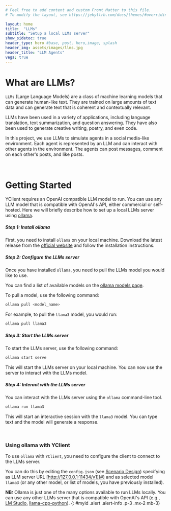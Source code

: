 ```yaml
---
# Feel free to add content and custom Front Matter to this file.
# To modify the layout, see https://jekyllrb.com/docs/themes/#overriding-theme-defaults

layout: home
title:  "LLMs"
subtitle: "Setup a local LLMs server"
show_sidetoc: true
header_type: hero #base, post, hero,image, splash
header_img: assets/images/llms.jpg
header_title: "LLM Agents"
vega: true
---
```




# What are LLMs?

`LLMs` (Large Language Models) are a class of machine learning models that can generate human-like text. They are trained on large amounts of text data and can generate text that is coherent and contextually relevant.

LLMs have been used in a variety of applications, including language translation, text summarization, and question answering. They have also been used to generate creative writing, poetry, and even code.

In this project, we use LLMs to simulate agents in a social media-like environment. Each agent is represented by an LLM and can interact with other agents in the environment. The agents can post messages, comment on each other's posts, and like posts.

<br>

# Getting Started

YClient requires an OpenAI compatible LLM model to run. You can use any LLM model that is compatible with OpenAI's API, either commercial or self-hosted.
Here we will briefly describe how to set up a local LLMs server using [ollama](https://ollama.com/).

##### Step 1: Install ollama

First, you need to install `ollama` on your local machine. 
Download the latest release from the [official website](https://ollama.com/download) and follow the installation instructions.

##### Step 2: Configure the LLMs server

Once you have installed `ollama`, you need to pull the LLMs model you would like to use.

You can find a list of available models on the [ollama models page](https://ollama.com/models).

To pull a model, use the following command:

```bash
ollama pull <model_name>
```

For example, to pull the `llama3` model, you would run:

```bash
ollama pull llama3
```

##### Step 3: Start the LLMs server

To start the LLMs server, use the following command:

```bash
ollama start serve
```

This will start the LLMs server on your local machine. You can now use the server to interact with the LLMs model.

##### Step 4: Interact with the LLMs server

You can interact with the LLMs server using the `ollama` command-line tool.

```bash
ollama run llama3
```

This will start an interactive session with the `llama3` model. You can type text and the model will generate a response.

<br>

### Using ollama with YClient

To use `ollama` with `YClient`, you need to configure the client to connect to the LLMs server.

You can do this by editing the `config.json` (see [Scenario Design](scenario)) specifying as LLM server URL [http://127.0.0.1:11434/v1](#) and as selected model `llama3` (or any other model, or list of models, you have previously installed).

**NB:** Ollama is just one of the many options available to run LLMs locally. You can use any other LLMs server that is compatible with OpenAI's API (e.g., [LM Studio](https://lmstudio.ai/), [llama-cpp-python](https://github.com/abetlen/llama-cpp-python)).
{: #myid .alert .alert-info .p-3 .mx-2 mb-3}


